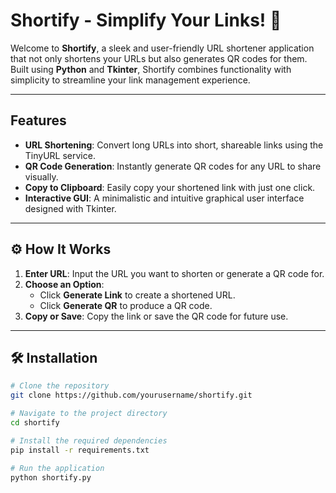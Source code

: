 # Shortify - Simplify Your Links! 🔗

Welcome to **Shortify**, a sleek and user-friendly URL shortener application that not only shortens your URLs but also generates QR codes for them. Built using **Python** and **Tkinter**, Shortify combines functionality with simplicity to streamline your link management experience.

---

##  Features

-  **URL Shortening**: Convert long URLs into short, shareable links using the TinyURL service.
-  **QR Code Generation**: Instantly generate QR codes for any URL to share visually.
-  **Copy to Clipboard**: Easily copy your shortened link with just one click.
-  **Interactive GUI**: A minimalistic and intuitive graphical user interface designed with Tkinter.

---

## ⚙️ How It Works

1. **Enter URL**: Input the URL you want to shorten or generate a QR code for.
2. **Choose an Option**:
   - Click **Generate Link** to create a shortened URL.
   - Click **Generate QR** to produce a QR code.
3. **Copy or Save**: Copy the link or save the QR code for future use.

---

## 🛠️ Installation

```bash
# Clone the repository
git clone https://github.com/yourusername/shortify.git

# Navigate to the project directory
cd shortify

# Install the required dependencies
pip install -r requirements.txt

# Run the application
python shortify.py

